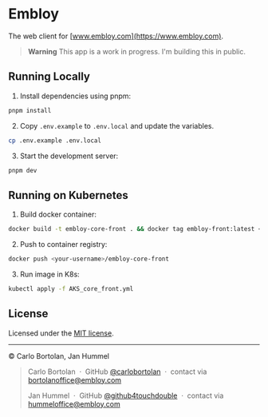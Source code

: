 # Embloy

The web client for [www.embloy.com](https://www.embloy.com).

> **Warning**
> This app is a work in progress. I'm building this in public.

## Running Locally

1. Install dependencies using pnpm:

```sh
pnpm install
```

2. Copy `.env.example` to `.env.local` and update the variables.

```sh
cp .env.example .env.local
```

3. Start the development server:

```sh
pnpm dev
```

## Running on Kubernetes

1. Build docker container:

```sh
docker build -t embloy-core-front . && docker tag embloy-front:latest <your-username>/embloy-core-front
```

2. Push to container registry:

```sh
docker push <your-username>/embloy-core-front
```

3. Run image in K8s:

```sh
kubectl apply -f AKS_core_front.yml
```

## License

Licensed under the [MIT license](https://github.com/embloy/embloy-core-server/web/blob/master/LICENSE.md).

---

© Carlo Bortolan, Jan Hummel

> Carlo Bortolan &nbsp;&middot;&nbsp;
> GitHub [@carlobortolan](https://github.com/carlobortolan) &nbsp;&middot;&nbsp;
> contact via [bortolanoffice@embloy.com](mailto:bortolanoffice@embloy.com)
>
> Jan Hummel &nbsp;&middot;&nbsp;
> GitHub [@github4touchdouble](https://github.com/github4touchdouble) &nbsp;&middot;&nbsp;
> contact via [hummeloffice@embloy.com](mailto:hummeloffice@embloy.com)
